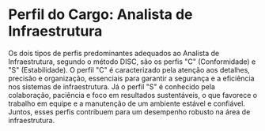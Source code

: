 # Perfil do Cargo: Analista de Infraestrutura

Os dois tipos de perfis predominantes adequados ao Analista de Infraestrutura, segundo o método DISC, são os perfis "C" (Conformidade) e "S" (Estabilidade). O perfil "C" é caracterizado pela atenção aos detalhes, precisão e organização, essenciais para garantir a segurança e a eficiência nos sistemas de infraestrutura. Já o perfil "S" é conhecido pela colaboração, paciência e foco em resultados sustentáveis, o que favorece o trabalho em equipe e a manutenção de um ambiente estável e confiável. Juntos, esses perfis contribuem para um desempenho robusto na área de infraestrutura.
